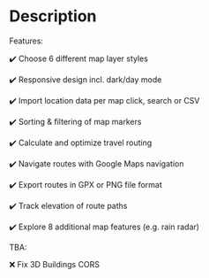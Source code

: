 # Description

Features:

✔️ Choose 6 different map layer styles

✔️ Responsive design incl. dark/day mode

✔️ Import location data per map click, search or CSV

✔️ Sorting & filtering of map markers

✔️ Calculate and optimize travel routing

✔️ Navigate routes with Google Maps navigation

✔️ Export routes in GPX or PNG file format

✔️ Track elevation of route paths

✔️ Explore 8 additional map features (e.g. rain radar)


TBA:

❌ Fix 3D Buildings CORS
